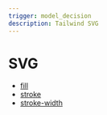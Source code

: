 ```yaml
---
trigger: model_decision
description: Tailwind SVG
---
```


# SVG

- [fill](https://tailwindcss.com/docs/fill)
- [stroke](https://tailwindcss.com/docs/stroke)
- [stroke-width](https://tailwindcss.com/docs/stroke-width)
